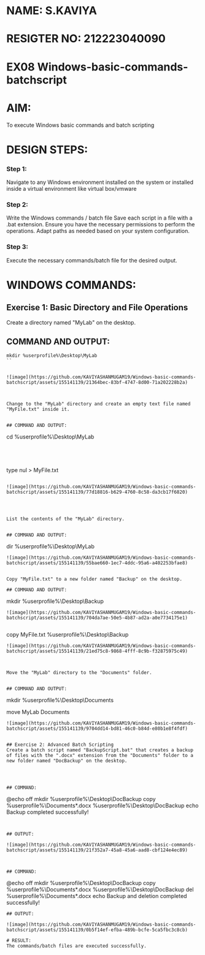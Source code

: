 # NAME: S.KAVIYA
# RESIGTER NO: 212223040090
# EX08 Windows-basic-commands-batchscript

# AIM:
To execute Windows basic commands and batch scripting

# DESIGN STEPS:

### Step 1:

Navigate to any Windows environment installed on the system or installed inside a virtual environment like virtual box/vmware 

### Step 2:

Write the Windows commands / batch file
Save each script in a file with a .bat extension.
Ensure you have the necessary permissions to perform the operations.
Adapt paths as needed based on your system configuration.
### Step 3:

Execute the necessary commands/batch file for the desired output. 




# WINDOWS COMMANDS:
## Exercise 1: Basic Directory and File Operations
Create a directory named "MyLab" on the desktop.


## COMMAND AND OUTPUT:
```
mkdir %userprofile%\Desktop\MyLab
``


![image](https://github.com/KAVIYASHANMUGAM19/Windows-basic-commands-batchscript/assets/155141139/21364bec-83bf-4747-8d00-71a202228b2a)



Change to the "MyLab" directory and create an empty text file named "MyFile.txt" inside it.


## COMMAND AND OUTPUT:
```
cd %userprofile%\Desktop\MyLab
```




```
type nul > MyFile.txt
```

![image](https://github.com/KAVIYASHANMUGAM19/Windows-basic-commands-batchscript/assets/155141139/77d18816-b629-4760-8c58-da3cb17f6820)




List the contents of the "MyLab" directory.


## COMMAND AND OUTPUT:
```
dir %userprofile%\Desktop\MyLab
```
![image](https://github.com/KAVIYASHANMUGAM19/Windows-basic-commands-batchscript/assets/155141139/55bae660-1ec7-4ddc-95a6-a402253bfae8)


Copy "MyFile.txt" to a new folder named "Backup" on the desktop.

## COMMAND AND OUTPUT:
```
mkdir %userprofile%\Desktop\Backup
```
![image](https://github.com/KAVIYASHANMUGAM19/Windows-basic-commands-batchscript/assets/155141139/704da7ae-50e5-4b87-ad2a-a0e7734175e1)


```
copy MyFile.txt %userprofile%\Desktop\Backup
```
![image](https://github.com/KAVIYASHANMUGAM19/Windows-basic-commands-batchscript/assets/155141139/21ed75c8-9868-4fff-8c9b-f32875975c49)



Move the "MyLab" directory to the "Documents" folder.


## COMMAND AND OUTPUT:
```
mkdir %userprofile%\Desktop\Documents

move MyLab Documents
```
![image](https://github.com/KAVIYASHANMUGAM19/Windows-basic-commands-batchscript/assets/155141139/9704dd14-bd81-46c0-b84d-e80b1e8f4fdf)


## Exercise 2: Advanced Batch Scripting
Create a batch script named "BackupScript.bat" that creates a backup of files with the ".docx" extension from the "Documents" folder to a new folder named "DocBackup" on the desktop.




## COMMAND:
```
@echo off
mkdir %userprofile%\Desktop\DocBackup
copy %userprofile%\Documents\*.docx %userprofile%\Desktop\DocBackup
echo Backup completed successfully!
```


## OUTPUT:

![image](https://github.com/KAVIYASHANMUGAM19/Windows-basic-commands-batchscript/assets/155141139/21f352a7-45a8-45a6-aad8-cbf124e4ec89)



## COMMAND:
```
@echo off
mkdir %userprofile%\Desktop\DocBackup
copy %userprofile%\Documents\*.docx %userprofile%\Desktop\DocBackup
del %userprofile%\Documents\*.docx
echo Backup and deletion completed successfully!
```
## OUTPUT:

![image](https://github.com/KAVIYASHANMUGAM19/Windows-basic-commands-batchscript/assets/155141139/0b5f14ef-efba-489b-bcfe-5ca5fbc3c8cb)

# RESULT:
The commands/batch files are executed successfully.
